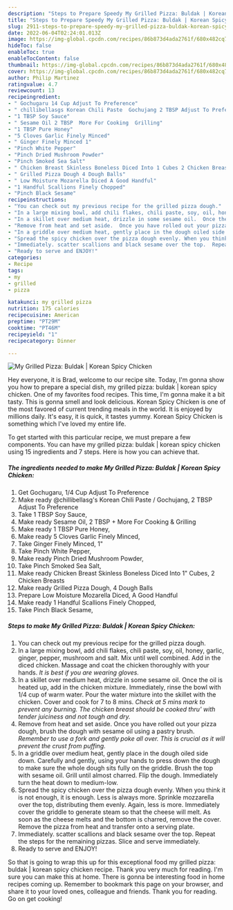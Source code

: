 ```yaml
---
description: "Steps to Prepare Speedy My Grilled Pizza: Buldak | Korean Spicy Chicken"
title: "Steps to Prepare Speedy My Grilled Pizza: Buldak | Korean Spicy Chicken"
slug: 2911-steps-to-prepare-speedy-my-grilled-pizza-buldak-korean-spicy-chicken
date: 2022-06-04T02:24:01.013Z
image: https://img-global.cpcdn.com/recipes/86b873d4ada2761f/680x482cq70/my-grilled-pizza-buldak-korean-spicy-chicken-recipe-main-photo.jpg
hideToc: false
enableToc: true
enableTocContent: false
thumbnail: https://img-global.cpcdn.com/recipes/86b873d4ada2761f/680x482cq70/my-grilled-pizza-buldak-korean-spicy-chicken-recipe-main-photo.jpg
cover: https://img-global.cpcdn.com/recipes/86b873d4ada2761f/680x482cq70/my-grilled-pizza-buldak-korean-spicy-chicken-recipe-main-photo.jpg
author: Philip Martinez
ratingvalue: 4.7
reviewcount: 13
recipeingredient:
- " Gochugaru 14 Cup Adjust To Preference"
- " chillibellasgs Korean Chili Paste  Gochujang 2 TBSP Adjust To Preference"
- "1 TBSP Soy Sauce"
- " Sesame Oil 2 TBSP  More For Cooking  Grilling"
- "1 TBSP Pure Honey"
- "5 Cloves Garlic Finely Minced"
- " Ginger Finely Minced 1"
- "Pinch White Pepper"
- "Pinch Dried Mushroom Powder"
- "Pinch Smoked Sea Salt"
- " Chicken Breast Skinless Boneless Diced Into 1 Cubes 2 Chicken Breasts"
- " Grilled Pizza Dough 4 Dough Balls"
- " Low Moisture Mozarella Diced A Good Handful"
- "1 Handful Scallions Finely Chopped"
- "Pinch Black Sesame"
recipeinstructions:
- "You can check out my previous recipe for the grilled pizza dough."
- "In a large mixing bowl, add chili flakes, chili paste, soy, oil, honey, garlic, ginger, pepper, mushroom and salt.  Mix until well combined.  Add in the diced chicken.  Massage and coat the chicken thoroughly with your hands.  *It is best if you are wearing gloves.*"
- "In a skillet over medium heat, drizzle in some sesame oil.  Once the oil is heated up, add in the chicken mixture.  Immediately, rinse the bowl with 1/4 cup of warm water.  Pour the water mixture into the skillet with the chicken.  Cover and cook for 7 to 8 mins.  *Check at 5 mins mark to prevent any burning. The chicken breast should be cooked thru&#39; with tender juiciness and not tough and dry.*"
- "Remove from heat and set aside.  Once you have rolled out your pizza dough, brush the dough with sesame oil using a pastry brush.   *Remember to use a fork and gently poke all over. This is crucial as it will prevent the crust from puffing.*"
- "In a griddle over medium heat, gently place in the dough oiled side down.   Carefully and gently, using your hands to press down the dough to make sure the whole dough sits fully on the griddle.   Brush the top with sesame oil.   Grill until almost charred.   Flip the dough.   Immediately turn the heat down to medium-low."
- "Spread the spicy chicken over the pizza dough evenly. When you think it is not enough, it is enough. Less is always more.  Sprinkle mozzarella over the top, distributing them evenly. Again, less is more.  Immediately cover the griddle to generate steam so that the cheese will melt.   As soon as the cheese melts and the bottom is charred, remove the cover.   Remove the pizza from heat and transfer onto a serving plate."
- "Immediately. scatter scallions and black sesame over the top.  Repeat the steps for the remaining pizzas.   Slice and serve immediately."
- "Ready to serve and ENJOY!"
categories:
- Recipe
tags:
- my
- grilled
- pizza

katakunci: my grilled pizza 
nutrition: 175 calories
recipecuisine: American
preptime: "PT29M"
cooktime: "PT46M"
recipeyield: "1"
recipecategory: Dinner

---
```



![My Grilled Pizza: Buldak | Korean Spicy Chicken](https://img-global.cpcdn.com/recipes/86b873d4ada2761f/680x482cq70/my-grilled-pizza-buldak-korean-spicy-chicken-recipe-main-photo.jpg)

Hey everyone, it is Brad, welcome to our recipe site. Today, I'm gonna show you how to prepare a special dish, my grilled pizza: buldak | korean spicy chicken. One of my favorites food recipes. This time, I'm gonna make it a bit tasty. This is gonna smell and look delicious.
 Korean Spicy Chicken is one of the most favored of current trending meals in the world. It is enjoyed by millions daily. It's easy, it is quick, it tastes yummy.  Korean Spicy Chicken is something which I've loved my entire life.


To get started with this particular recipe, we must prepare a few components. You can have my grilled pizza: buldak | korean spicy chicken using 15 ingredients and 7 steps. Here is how you can achieve that.

<!--inarticleads1-->

##### The ingredients needed to make My Grilled Pizza: Buldak | Korean Spicy Chicken:

1. Get  Gochugaru, 1/4 Cup Adjust To Preference
1. Make ready  @chillibellasg&#39;s Korean Chili Paste / Gochujang, 2 TBSP Adjust To Preference
1. Take 1 TBSP Soy Sauce,
1. Make ready  Sesame Oil, 2 TBSP + More For Cooking &amp; Grilling
1. Make ready 1 TBSP Pure Honey,
1. Make ready 5 Cloves Garlic Finely Minced,
1. Take  Ginger Finely Minced, 1&#34;
1. Take Pinch White Pepper,
1. Make ready Pinch Dried Mushroom Powder,
1. Take Pinch Smoked Sea Salt,
1. Make ready  Chicken Breast Skinless Boneless Diced Into 1&#34; Cubes, 2 Chicken Breasts
1. Make ready  Grilled Pizza Dough, 4 Dough Balls
1. Prepare  Low Moisture Mozarella Diced, A Good Handful
1. Make ready 1 Handful Scallions Finely Chopped,
1. Take Pinch Black Sesame,




<!--inarticleads2-->

##### Steps to make My Grilled Pizza: Buldak | Korean Spicy Chicken:

1. You can check out my previous recipe for the grilled pizza dough.
1. In a large mixing bowl, add chili flakes, chili paste, soy, oil, honey, garlic, ginger, pepper, mushroom and salt.  Mix until well combined.  Add in the diced chicken.  Massage and coat the chicken thoroughly with your hands.  *It is best if you are wearing gloves.*
1. In a skillet over medium heat, drizzle in some sesame oil.  Once the oil is heated up, add in the chicken mixture.  Immediately, rinse the bowl with 1/4 cup of warm water.  Pour the water mixture into the skillet with the chicken.  Cover and cook for 7 to 8 mins.  *Check at 5 mins mark to prevent any burning. The chicken breast should be cooked thru&#39; with tender juiciness and not tough and dry.*
1. Remove from heat and set aside.  Once you have rolled out your pizza dough, brush the dough with sesame oil using a pastry brush.   *Remember to use a fork and gently poke all over. This is crucial as it will prevent the crust from puffing.*
1. In a griddle over medium heat, gently place in the dough oiled side down.   Carefully and gently, using your hands to press down the dough to make sure the whole dough sits fully on the griddle.   Brush the top with sesame oil.   Grill until almost charred.   Flip the dough.   Immediately turn the heat down to medium-low.
1. Spread the spicy chicken over the pizza dough evenly. When you think it is not enough, it is enough. Less is always more.  Sprinkle mozzarella over the top, distributing them evenly. Again, less is more.  Immediately cover the griddle to generate steam so that the cheese will melt.   As soon as the cheese melts and the bottom is charred, remove the cover.   Remove the pizza from heat and transfer onto a serving plate.
1. Immediately. scatter scallions and black sesame over the top.  Repeat the steps for the remaining pizzas.   Slice and serve immediately.
1. Ready to serve and ENJOY!



So that is going to wrap this up for this exceptional food my grilled pizza: buldak | korean spicy chicken recipe. Thank you very much for reading. I'm sure you can make this at home. There is gonna be interesting food in home recipes coming up. Remember to bookmark this page on your browser, and share it to your loved ones, colleague and friends. Thank you for reading. Go on get cooking!
